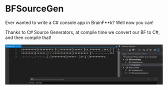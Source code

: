 # BFSourceGen
Ever wanted to write a C# console app in BrainF**k? Well now you can!

Thanks to C# Source Generators, at compile time we convert our BF to C#, and then compile that!

![Hello World Example](helloworld.png)